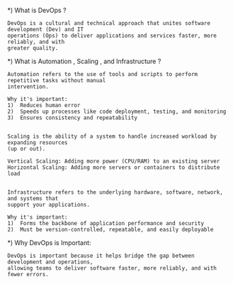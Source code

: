 *) What is DevOps ?

    DevOps is a cultural and technical approach that unites software development (Dev) and IT  
    operations (Ops) to deliver applications and services faster, more reliably, and with 
    greater quality.



*) What is Automation , Scaling , and Infrastructure ?

    Automation refers to the use of tools and scripts to perform repetitive tasks without manual 
    intervention.

    Why it's important:
    1)	Reduces human error
    2)	Speeds up processes like code deployment, testing, and monitoring
    3)	Ensures consistency and repeatability


    Scaling is the ability of a system to handle increased workload by expanding resources 
    (up or out).
    
    Vertical Scaling: Adding more power (CPU/RAM) to an existing server
    Horizontal Scaling: Adding more servers or containers to distribute load


    Infrastructure refers to the underlying hardware, software, network, and systems that 
    support your applications.

    Why it's important:
    1)	Forms the backbone of application performance and security
    2)	Must be version-controlled, repeatable, and easily deployable


*) Why DevOps is Important:

    DevOps is important because it helps bridge the gap between development and operations, 
    allowing teams to deliver software faster, more reliably, and with fewer errors.

